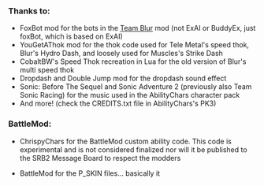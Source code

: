 ### Thanks to:
- FoxBot mod for the bots in the [Team Blur](https://github.com/A-Star100/srb2-mods/blob/main/Character%20Packs/VCL_AbilityPack/L_TeamBlur_V1.wad) mod (not ExAI or BuddyEx, just foxBot, which is based on ExAI)
- YouGetAThok mod for the thok code used for Tele Metal's speed thok, Blur's Hydro Dash, and loosely used for Muscles's Strike Dash
- CobaltBW's Speed Thok recreation in Lua for the old version of Blur's multi speed thok
- Dropdash and Double Jump mod for the dropdash sound effect
- Sonic: Before The Sequel and Sonic Adventure 2 (previously also Team Sonic Racing) for the music used in the AbilityChars character pack
- And more! (check the CREDITS.txt file in AbilityChars's PK3)

### BattleMod:
- ChrispyChars for the BattleMod custom ability code. This code is experimental and is not considered finalized nor will it be published
  to the SRB2 Message Board to respect the modders

- BattleMod for the P_SKIN files... basically it
  
